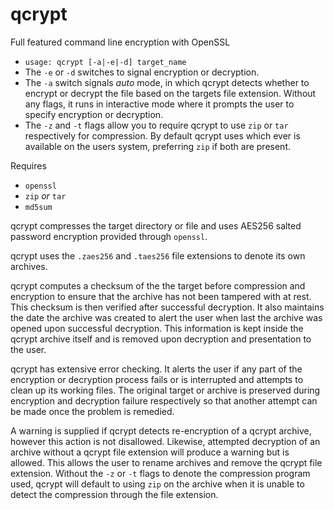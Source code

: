 # qcrypt
Full featured command line encryption with OpenSSL
- `usage: qcrypt [-a|-e|-d] target_name`
- The `-e` or `-d` switches to signal encryption or decryption.
- The `-a` switch signals *auto* mode, in which qcrypt detects whether to encrypt or decrypt the file based on the targets file extension. Without any flags, it runs in interactive mode where it prompts the user to specify encryption or decryption.
- The `-z` and `-t` flags allow you to require qcrypt to use `zip` or `tar` respectively for compression. By default qcrypt uses which ever is available on the users system, preferring `zip` if both are present.

Requires
- `openssl`
- `zip` *or* `tar`
- `md5sum`


qcrypt compresses the target directory or file and uses AES256 salted password encryption provided through `openssl`.

qcrypt uses the `.zaes256` and `.taes256` file extensions to denote its own archives.

qcrypt computes a checksum of the the target before compression and encryption to ensure that the archive has not been tampered with at rest. This checksum is then verified after successful decryption. It also maintains the date the archive was created to alert the user when last the archive was opened upon successful decryption. This information is kept inside the qcrypt archive itself and is removed upon decryption and presentation to the user. 

qcrypt has extensive error checking. It alerts the user if any part of the encryption or decryption process fails or is interrupted and attempts to clean up its working files. The original target or archive is preserved during encryption and decryption failure respectively so that another attempt can be made once the problem is remedied.

A warning is supplied if qcrypt detects re-encryption of a qcrypt archive, however this action is not disallowed. Likewise, attempted decryption of an archive without a qcrypt file extension will produce a warning but is allowed. This allows the user to rename archives and remove the qcrypt file extension. Without the `-z` or `-t` flags to denote the compression program used, qcrypt will default to using `zip` on the archive when it is unable to detect the compression through the file extension.